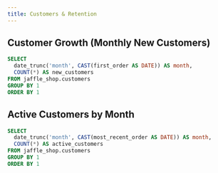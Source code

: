 ```yaml
---
title: Customers & Retention
---
```


## Customer Growth (Monthly New Customers)
```sql new_customers
SELECT
  date_trunc('month', CAST(first_order AS DATE)) AS month,
  COUNT(*) AS new_customers
FROM jaffle_shop.customers
GROUP BY 1
ORDER BY 1
```

<LineChart data={new_customers} x=month y=new_customers />

## Active Customers by Month
```sql active_customers
SELECT
  date_trunc('month', CAST(most_recent_order AS DATE)) AS month,
  COUNT(*) AS active_customers
FROM jaffle_shop.customers
GROUP BY 1
ORDER BY 1
```

<LineChart data={active_customers} x=month y=active_customers />
